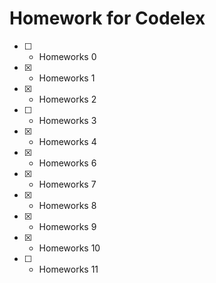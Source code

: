 # Homework for Codelex

- [ ] - Homeworks 0 
- [x] - Homeworks 1
- [x] - Homeworks 2
- [ ] - Homeworks 3
- [x] - Homeworks 4
- [x] - Homeworks 6
- [x] - Homeworks 7
- [x] - Homeworks 8
- [x] - Homeworks 9
- [x] - Homeworks 10
- [ ] - Homeworks 11